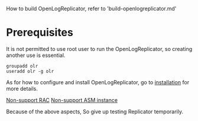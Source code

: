 How to build OpenLogReplicator, refer to 'build-openlogreplicator.md'

# Prerequisites

It is not permitted to use root user to run the OpenLogReplicator, so creating another use is essential.

```shell
groupadd olr
useradd olr -g olr
```

As for how to configure and install OpenLogReplicator,  go to [installation](https://github.com/bersler/OpenLogReplicator/blob/master/documentation/installation/installation.adoc) for more details.


[Non-support RAC](https://github.com/bersler/OpenLogReplicator/issues/35)
[Non-support ASM instance](https://github.com/bersler/OpenLogReplicator/issues/34)

Because of the above aspects, So give up testing Replicator temporarily.
